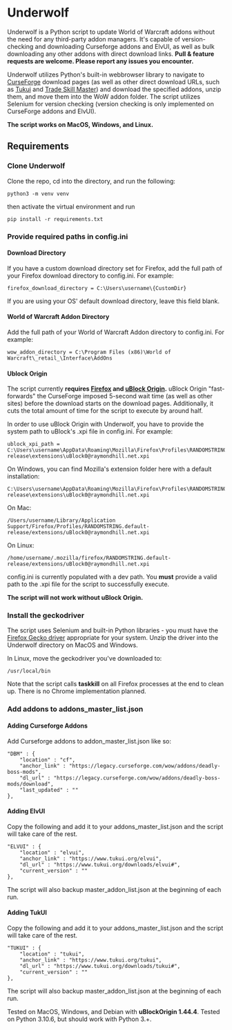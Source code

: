 # Underwolf

Underwolf is a Python script to update World of Warcraft addons without the need for any third-party addon managers. It's capable of version-checking and downloading Curseforge addons and ElvUI, as well as bulk downloading any other addons with direct download links.
**Pull & feature requests are welcome. Please report any issues you encounter.**

Underwolf utilizes Python's built-in webbrowser library to navigate to [CurseForge](https://legacy.curseforge.com/) download pages (as well as other direct download URLs, such as [Tukui](https://legacy.tukui.org) and [Trade Skill Master](https://legacy.tradeskillmaster.com/)) and download the specified addons, unzip them, and move them into the WoW addon folder. The script utilizes Selenium for version checking (version checking is only implemented on CurseForge addons and ElvUI).


**The script works on MacOS, Windows, and Linux.**


## Requirements

### Clone Underwolf

Clone the repo, cd into the directory, and run the following:

    python3 -m venv venv

then activate the virtual environment and run

    pip install -r requirements.txt

### Provide required paths in config.ini

#### Download Directory

If you have a custom download directory set for Firefox, add the full path of your Firefox download directory to config.ini. For example:

    firefox_download_directory = C:\Users\username\{CustomDir}

If you are using your OS' default download directory, leave this field blank.

#### World of Warcraft Addon Directory

Add the full path of your World of Warcraft Addon directory to config.ini. For example:

    wow_addon_directory = C:\Program Files (x86)\World of Warcraft\_retail_\Interface\AddOns

#### Ublock Origin

The script currently **requires [Firefox](https://www.mozilla.org/en-US/firefox/new/) and [uBlock Origin](https://addons.mozilla.org/en-US/firefox/addon/ublock-origin/).** uBlock Origin "fast-forwards" the CurseForge imposed 5-second wait time (as well as other sites) before the download starts on the download pages. Additionally, it cuts the total amount of time for the script to execute by around half.

In order to use uBlock Origin with Underwolf, you have to provide the system path to uBlock's .xpi file in config.ini. For example:

    ublock_xpi_path = C:\Users\username\AppData\Roaming\Mozilla\Firefox\Profiles\RANDOMSTRING.default-release\extensions\uBlock0@raymondhill.net.xpi

On Windows, you can find Mozilla's extension folder here with a default installation:

    C:\Users\username\AppData\Roaming\Mozilla\Firefox\Profiles\RANDOMSTRING.default-release\extensions\uBlock0@raymondhill.net.xpi

On Mac:

    /Users/username/Library/Application Support/Firefox/Profiles/RANDOMSTRING.default-release/extensions/uBlock0@raymondhill.net.xpi

On Linux:

    /home/username/.mozilla/firefox/RANDOMSTRING.default-release/extensions/uBlock0@raymondhill.net.xpi

config.ini is currently populated with a dev path. You **must** provide a valid path to the .xpi file for the script to successfully execute.

**The script will not work without uBlock Origin.**

### Install the geckodriver

The script uses Selenium and built-in Python libraries - you must have the [Firefox Gecko driver](https://github.com/mozilla/geckodriver/releases) appropriate for your system. Unzip the driver into the Underwolf directory on MacOS and Windows. 

In Linux, move the geckodriver you've downloaded to:

    /usr/local/bin

Note that the script calls **taskkill** on all Firefox processes at the end to clean up. There is no Chrome implementation planned.

### Add addons to addons_master_list.json

#### Adding Curseforge Addons
Add Curseforge addons to addon_master_list.json like so:

    "DBM" : {
        "location" : "cf",
        "anchor_link" : "https://legacy.curseforge.com/wow/addons/deadly-boss-mods",
        "dl_url" : "https://legacy.curseforge.com/wow/addons/deadly-boss-mods/download",
        "last_updated" : ""
    },

#### Adding ElvUI 
Copy the following and add it to your addons_master_list.json and the script will take care of the rest.

    "ELVUI" : {
        "location" : "elvui",
        "anchor_link" : "https://www.tukui.org/elvui",
        "dl_url" : "https://www.tukui.org/downloads/elvui#",
        "current_version" : ""
    },

The script will also backup master_addon_list.json at the beginning of each run.

#### Adding TukUI
Copy the following and add it to your addons_master_list.json and the script will take care of the rest.

    "TUKUI" : {
        "location" : "tukui",
        "anchor_link" : "https://www.tukui.org/tukui",
        "dl_url" : "https://www.tukui.org/downloads/tukui#",
        "current_version" : ""
    },

The script will also backup master_addon_list.json at the beginning of each run.

Tested on MacOS, Windows, and Debian with **uBlockOrigin 1.44.4**. Tested on Python 3.10.6, but should work with Python 3.+.
